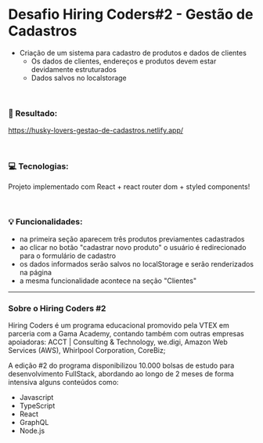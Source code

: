 # Desafio Hiring Coders#2 - Gestão de Cadastros

- Criação de um sistema para cadastro de produtos e dados de clientes
  - Os dados de clientes, endereços e produtos devem estar devidamente estruturados
  - Dados salvos no localstorage

<br>

### :dart: Resultado:

https://husky-lovers-gestao-de-cadastros.netlify.app/

<br>

### :computer: Tecnologias:

Projeto implementado com React + react router dom + styled components!

<br>

### :bulb: Funcionalidades: 

- na primeira seção aparecem três produtos previamentes cadastrados
- ao clicar no botão "cadastrar novo produto" o usuário é redirecionado para o formulário de cadastro
- os dados informados serão salvos no localStorage e serão renderizados na página
- a mesma funcionalidade acontece na seção "Clientes"

--- 

### Sobre o Hiring Coders #2

Hiring Coders é um programa educacional promovido pela VTEX em parceria com a Gama Academy, contando também com outras empresas apoiadoras: ACCT | Consulting & Technology, we.digi, Amazon Web Services (AWS), Whirlpool Corporation, CoreBiz;

A edição #2 do programa disponibilizou 10.000 bolsas de estudo para desenvolvimento FullStack, abordando ao longo de 2 meses de forma intensiva alguns conteúdos como: 

- Javascript
- TypeScript
- React
- GraphQL
- Node.js

